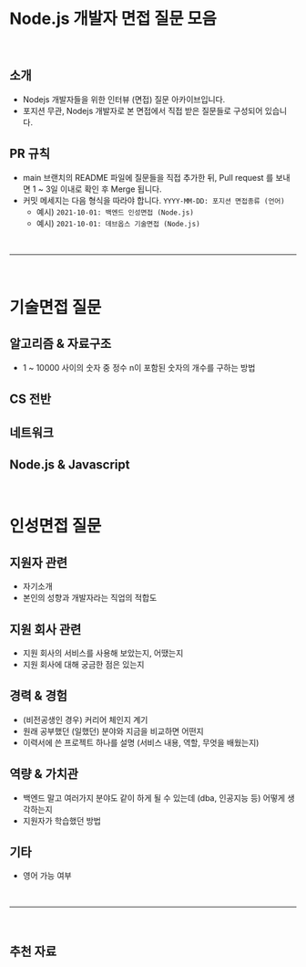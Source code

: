 # Node.js 개발자 면접 질문 모음 

<br />

## 소개 
- Nodejs 개발자들을 위한 인터뷰 (면접) 질문 아카이브입니다.
- 포지션 무관, Nodejs 개발자로 본 면접에서 직접 받은 질문들로 구성되어 있습니다. 

## PR 규칙
- main 브랜치의 README 파일에 질문들을 직접 추가한 뒤, Pull request 를 보내면 1 ~ 3일 이내로 확인 후 Merge 됩니다. 
- 커밋 메세지는 다음 형식을 따라야 합니다. `YYYY-MM-DD: 포지션 면접종류 (언어)`
	- 예시) `2021-10-01: 백엔드 인성면접 (Node.js)`
	- 예시) `2021-10-01: 데브옵스 기술면접 (Node.js)`

<br />

--------
<br />

# 기술면접 질문 

## 알고리즘 & 자료구조
- 1 ~ 10000 사이의 숫자 중 정수 n이 포함된 숫자의 개수를 구하는 방법

## CS 전반

## 네트워크

## Node.js & Javascript 

<br /> 

# 인성면접 질문 

## 지원자 관련
- 자기소개
- 본인의 성향과 개발자라는 직업의 적합도 

## 지원 회사 관련 
- 지원 회사의 서비스를 사용해 보았는지, 어땠는지
- 지원 회사에 대해 궁금한 점은 있는지

## 경력 & 경험 
- (비전공생인 경우) 커리어 체인지 계기
- 원래 공부했던 (일했던) 분야와 지금을 비교하면 어떤지
- 이력서에 쓴 프로젝트 하나를 설명 (서비스 내용, 역할, 무엇을 배웠는지)

## 역량 & 가치관 
- 백엔드 말고 여러가지 분야도 같이 하게 될 수 있는데 (dba, 인공지능 등) 어떻게 생각하는지
- 지원자가 학습했던 방법

## 기타 
- 영어 가능 여부

<br />

-----
<br />


## 추천 자료 